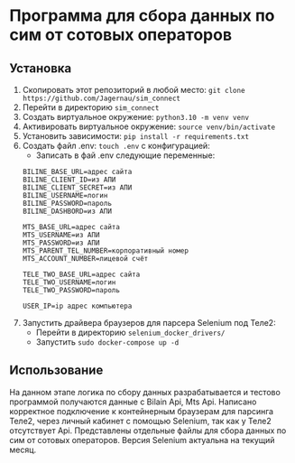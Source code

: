 # Программа для сбора данных по сим от сотовых операторов
## Установка
1. Скопировать этот репозиторий в любой место: `git clone https://github.com/Jagernau/sim_connect`
2. Перейти в директорию `sim_connect`
3. Создать виртуальное окружение: `python3.10 -m venv venv`
4. Активировать виртуальное окружение: `source venv/bin/activate`
5. Установить зависимости: `pip install -r requirements.txt`
6. Создать файл .env: `touch .env` с конфигурацией:
    * Записать в фай .env следующие переменные:
    ```
    BILINE_BASE_URL=адрес сайта
    BILINE_CLIENT_ID=из АПИ
    BILINE_CLIENT_SECRET=из АПИ
    BILINE_USERNAME=логин
    BILINE_PASSWORD=пароль
    BILINE_DASHBORD=из АПИ

    MTS_BASE_URL=адрес сайта
    MTS_USERNAME=из АПИ
    MTS_PASSWORD=из АПИ
    MTS_PARENT_TEL_NUMBER=корпоративный номер
    MTS_ACCOUNT_NUMBER=лицевой счёт

    TELE_TWO_BASE_URL=адрес сайта
    TELE_TWO_USERNAME=логин
    TELE_TWO_PASSWORD=пароль

    USER_IP=ip адрес компьютера
    ```
7. Запустить драйвера браузеров для парсера Selenium под Теле2:
    * Перейти в директорию `selenium_docker_drivers/`
    * Запустить `sudo docker-compose up -d `

## Использование
На данном этапе логика по сбору данных разрабатывается и тестово программой получаются данные с Bilain Api, Mts Api. Написано корректное подключение к контейнерным браузерам для парсинга Теле2, через личный кабинет с помощью Selenium, так как у Теле2 отсутствует Api.
Представлены отдельные файлы для сбора данных по сим от сотовых операторов.
Версия Selenium актуальна на текущий месяц.

